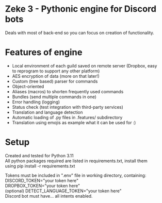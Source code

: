 # Zeke 3 - Pythonic engine for Discord bots
Deals with most of back-end so you can focus on creation of functionality.

# Features of engine

- Local environment of each guild saved on remote server (Dropbox, easy to reprogram to support any other platform)
- AES encryption of data (more on that later!)
- Custom (tree based) parser for commands
- Object-oriented
- Aliases (macros) to shorten frequently used commands
- Bundles (send multiple commands in one)
- Error handling (logging)
- Status check (test integration with third-party services)
- Translation and language detection
- Automatic loading of .py files in .features/ subdirectory
- Translation using emojis as example what it can be used for :)

# Setup

Created and tested for Python 3.11  
All python packages required are listed in requirements.txt, install them using pip install -r requirements.txt  

Tokens must be included in ".env" file in working directory, containing:  
DISCORD_TOKEN="your token here"  
DROPBOX_TOKEN="your token here"  
(optional) DETECT_LANGUAGE_TOKEN="your token here"  
Discord bot must have... all intents enabled.  

